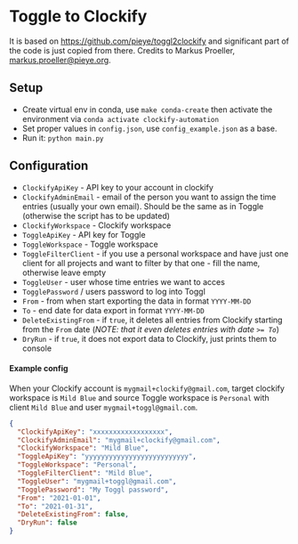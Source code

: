 # Toggle to Clockify

It is based on https://github.com/pieye/toggl2clockify and significant part of the code is just copied from there.
Credits to Markus Proeller, markus.proeller@pieye.org.

## Setup

* Create virtual env in conda, use `make conda-create` then activate the environment via `conda activate clockify-automation`
* Set proper values in `config.json`, use `config_example.json` as a base.
* Run it: `python main.py`

## Configuration

- `ClockifyApiKey` - API key to your account in clockify
- `ClockifyAdminEmail` - email of the person you want to assign the time entries (usually your own email). Should be the
  same as in Toggle (otherwise the script has to be updated)
- `ClockifyWorkspace` - Clockify workspace
- `ToggleApiKey` - API key for Toggle
- `ToggleWorkspace` - Toggle workspace
- `ToggleFilterClient` - if you use a personal workspace and have just one client for all projects and want to filter by
  that one - fill the name, otherwise leave empty
- `ToggleUser` - user whose time entries we want to acces
- `TogglePassword` / users password to log into Toggl
- `From` - from when start exporting the data in format `YYYY-MM-DD`
- `To` - end date for data export in format `YYYY-MM-DD`
- `DeleteExistingFrom` - if `true`, it deletes all entries from Clockify starting from the `From` date (*NOTE: that it even deletes
  entries with date `>= To`*)
- `DryRun` - if `true`, it does not export data to Clockify, just prints them to console

#### Example config

When your Clockify account is `mygmail+clockify@gmail.com`, target clockify workspace is `Mild Blue` and source Toggle
workspace is `Personal` with client `Mild Blue` and user `mygmail+toggl@gmail.com`.

```json
{
  "ClockifyApiKey": "xxxxxxxxxxxxxxxxxx",
  "ClockifyAdminEmail": "mygmail+clockify@gmail.com",
  "ClockifyWorkspace": "Mild Blue",
  "ToggleApiKey": "yyyyyyyyyyyyyyyyyyyyyyyyyy",
  "ToggleWorkspace": "Personal",
  "ToggleFilterClient": "Mild Blue",
  "ToggleUser": "mygmail+toggl@gmail.com",
  "TogglePassword": "My Toggl password",
  "From": "2021-01-01",
  "To": "2021-01-31",
  "DeleteExistingFrom": false,
  "DryRun": false
}

```
